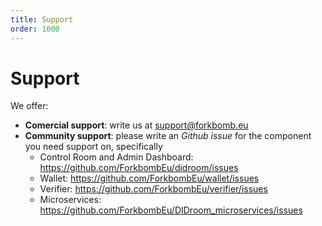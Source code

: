 ```yaml
---
title: Support
order: 1000
---
```


# Support

We offer: 
- **Comercial support**: write us at [support@forkbomb.eu](mailto:support@forkbomb.eu)
- **Community support**: please write an *Github issue* for the component you need support on, specifically
  - Control Room and Admin Dashboard: https://github.com/ForkbombEu/didroom/issues
  - Wallet: https://github.com/ForkbombEu/wallet/issues
  - Verifier: https://github.com/ForkbombEu/verifier/issues
  - Microservices: https://github.com/ForkbombEu/DIDroom_microservices/issues
